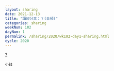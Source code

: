 ```yaml
---
layout: sharing
date: 2021-12-13
title: "讀經分享：？(音頻)"
categories: sharing
weekNum: 102
dayNum: 1
permalink: /sharing/2020/wk102-day1-sharing.html
cycle: 2020
---
```


[?](/media/sharing/2020/wk102/2021-12-13-bin.m4a)

`小錢`
